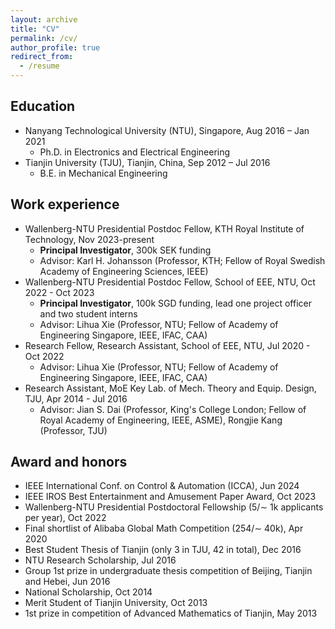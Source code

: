 ```yaml
---
layout: archive
title: "CV"
permalink: /cv/
author_profile: true
redirect_from:
  - /resume
---
```


<!-- {% include base_path %} -->

## Education
* Nanyang Technological University (NTU), Singapore, Aug 2016 – Jan 2021
  * Ph.D. in Electronics and Electrical Engineering
* Tianjin University (TJU), Tianjin, China, Sep 2012 – Jul 2016
  * B.E. in Mechanical Engineering


## Work experience
* Wallenberg-NTU Presidential Postdoc Fellow, KTH Royal Institute of Technology, Nov 2023-present
  * **Principal Investigator**, 300k SEK funding
  * Advisor: Karl H. Johansson (Professor, KTH; Fellow of Royal Swedish Academy of Engineering Sciences, IEEE)
* Wallenberg-NTU Presidential Postdoc Fellow, School of EEE, NTU, Oct 2022 - Oct 2023
  * **Principal Investigator**, 100k SGD funding, lead one project officer and two student interns
  * Advisor: Lihua Xie (Professor, NTU; Fellow of Academy of Engineering Singapore, IEEE, IFAC, CAA)
* Research Fellow, Research Assistant, School of EEE, NTU, Jul 2020 - Oct 2022
  * Advisor: Lihua Xie (Professor, NTU; Fellow of Academy of Engineering Singapore, IEEE, IFAC, CAA)
* Research Assistant, MoE Key Lab. of Mech. Theory and Equip. Design, TJU, Apr 2014 - Jul 2016
  * Advisor: Jian S. Dai (Professor, King's College London; Fellow of Royal Academy of Engineering, IEEE, ASME), Rongjie Kang (Professor, TJU)
  
## Award and honors
- IEEE International Conf. on Control & Automation (ICCA), Jun 2024
- IEEE IROS Best Entertainment and Amusement Paper Award, Oct 2023
- Wallenberg-NTU Presidential Postdoctoral Fellowship (5/∼ 1k applicants per year), Oct 2022
- Final shortlist of Alibaba Global Math Competition (254/∼ 40k), Apr 2020
- Best Student Thesis of Tianjin (only 3 in TJU, 42 in total), Dec 2016
- NTU Research Scholarship, Jul 2016
- Group 1st prize in undergraduate thesis competition of Beijing, Tianjin and Hebei, Jun 2016
- National Scholarship, Oct 2014
- Merit Student of Tianjin University, Oct 2013
- 1st prize in competition of Advanced Mathematics of Tianjin, May 2013

  
